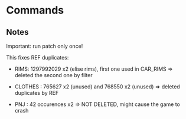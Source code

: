 # Commands

## Notes

Important: run patch only once!

This fixes REF duplicates:

  - RIMS: 1297992029 x2 (elise rims), first one used in CAR_RIMS => deleted the second one by filter
  
  - CLOTHES : 765627 x2 (unused) and 768550 x2 (unused) => deleted duplicates by REF
  
  - PNJ : 42 occurences x2 => NOT DELETED, might cause the game to crash
